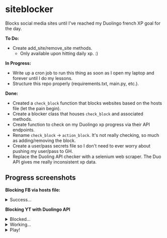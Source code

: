 # siteblocker
Blocks social media sites until I've reached my Duolingo french XP goal for the day.

**To Do:**
* Create add_site/remove_site methods.
  * Only available upon hitting daily xp. :)

**In Progress:**
* Write up a cron job to run this thing as soon as I open my laptop and forever until I do my lessons.
* Structure this repo properly (requirements.txt, main.py, etc.).

**Done:**
* Created a `check_block` function that blocks websites based on the hosts file (let the pain begin).
* Create a blocker class that houses `check_block` and associated methods.
* Create function to check on my Duolingo xp progress via their API endpoints.
* Rename `check_block` &rightarrow; `action_block`. It's not really checking, so much as adding/removing the block.
* Create a user/pass secrets file so I don't need to ever worry about pushing my user/pass to GH.
* Replace the Duoling API checker with a selenium web scraper. The Duo API gives me really inconsistent xp data.

## Progress screenshots
**Blocking FB via hosts file:**
<details>
 <summary>Success...</summary>

 ![Successful Block](https://github.com/svvchen/siteblocker/blob/master/images/PR_1_Ss.png)
</details>


**Blocking YT with Duolingo API**
<details>
 <summary>Blocked...</summary>

 ![Blocked](https://github.com/svvchen/siteblocker/blob/master/images/Blocked.png)
</details>

<details>
 <summary>Working...</summary>

 ![Work](https://github.com/svvchen/siteblocker/blob/master/images/Work.png)
</details>

<details>
 <summary>Play!</summary>

 ![Play](https://github.com/svvchen/siteblocker/blob/master/images/Play.png)
</details>
